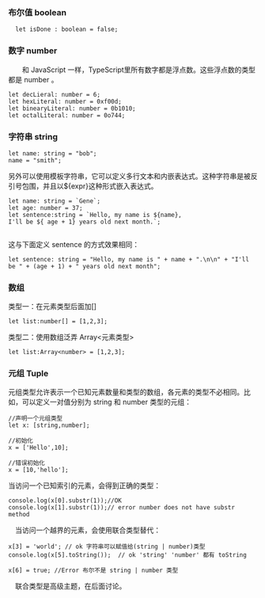 ### 布尔值 boolean
```
  let isDone : boolean = false;
```

### 数字 number
　　和 JavaScript 一样，TypeScript里所有数字都是浮点数。这些浮点数的类型都是 number 。
```
let decLieral: number = 6;
let hexLiteral: number = 0xf00d;
let binearyLiteral: number = 0b1010;
let octalLiteral: number = 0o744;
```

### 字符串 string  
```
let name: string = "bob";
name = "smith";
```

  另外可以使用模板字符串，它可以定义多行文本和内嵌表达式。这种字符串是被反引号包围，并且以${expr}这种形式嵌入表达式。　　
```
let name: string = `Gene`;
let age: number = 37;
let sentence:string = `Hello, my name is ${name},
I'll be ${ age + 1} years old next month.`;


```

  这与下面定义 sentence 的方式效果相同：
```
let sentence: string = "Hello, my name is " + name + ".\n\n" + "I'll be " + (age + 1) + " years old next month";
```


### 数组  
   类型一：在元素类型后面加[]
```
let list:number[] = [1,2,3];
```

  类型二：使用数组泛弄  Array<元素类型>  
```
let list:Array<number> = [1,2,3];
```

### 元组 Tuple  
   元组类型允许表示一个已知元素数量和类型的数组，各元素的类型不必相同。比如，可以定义一对值分别为 string 和 number 类型的元组：　　 

```
//声明一个元组类型
let x: [string,number];

//初始化 
x = ['Hello',10];

//错误初始化
x = [10,'hello'];

```

  当访问一个已知索引的元素，会得到正确的类型：　　
```
console.log(x[0].substr(1));//OK
console.log(x[1].substr(1));// error number does not have substr method
```

 　当访问一个越界的元素，会使用联合类型替代：　　
```
x[3] = 'world'; // ok 字符串可以赋值给(string | number)类型
console.log(x[5].toString());  // ok 'string' 'number' 都有 toString

x[6] = true; //Error 布尔不是 string | number 类型　

```

　联合类型是高级主题，在后面讨论。　　




